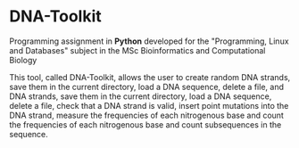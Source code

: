 # DNA-Toolkit
Programming assignment in **Python** developed for the "Programming, Linux and Databases" subject in the MSc Bioinformatics and Computational Biology

This tool, called DNA-Toolkit, allows the user to create random DNA strands, save them in the current directory, load a DNA sequence, delete a file, and
DNA strands, save them in the current directory, load a DNA sequence, delete a file, 
check that a DNA strand is valid, insert point mutations into the DNA strand, measure the frequencies of each nitrogenous base and count
the frequencies of each nitrogenous base and count subsequences in the sequence.
